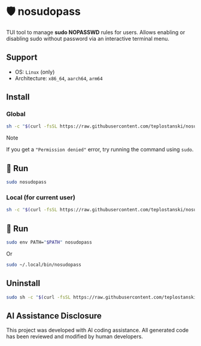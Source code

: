 # 🛡️ nosudopass

TUI tool to manage **sudo NOPASSWD** rules for users.
Allows enabling or disabling sudo without password via an interactive terminal menu.

## Support
- OS: `Linux` (only)
- Architecture: `x86_64`, `aarch64`, `arm64`

## Install

### Global

```bash
sh -c "$(curl -fsSL https://raw.githubusercontent.com/teplostanski/nosudopass/main/scripts/install.sh)" -- --global
```

> [!NOTE]
> If you get a `"Permission denied"` error, try running the command using `sudo`.

## 🚀 Run

```bash
sudo nosudopass
```

### Local (for current user)

```bash
sh -c "$(curl -fsSL https://raw.githubusercontent.com/teplostanski/nosudopass/main/scripts/install.sh)"
```

## 🚀 Run

```bash
sudo env PATH="$PATH" nosudopass
```
Or
```bash
sudo ~/.local/bin/nosudopass
```

## Uninstall

```bash
sudo sh -c "$(curl -fsSL https://raw.githubusercontent.com/teplostanski/nosudopass/main/scripts/uninstall.sh)"
```

## AI Assistance Disclosure

This project was developed with AI coding assistance. 
All generated code has been reviewed and modified by human developers.

